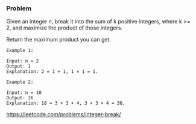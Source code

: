 ### Problem

Given an integer n, break it into the sum of k positive integers, where k >= 2, and maximize the product of those integers.

Return the maximum product you can get.

```
Example 1:

Input: n = 2
Output: 1
Explanation: 2 = 1 + 1, 1 × 1 = 1.

```

```
Example 2:

Input: n = 10
Output: 36
Explanation: 10 = 3 + 3 + 4, 3 × 3 × 4 = 36.
```

https://leetcode.com/problems/integer-break/